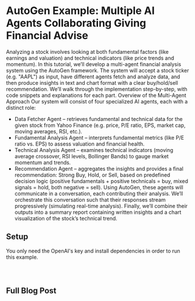 # AutoGen Example: Multiple AI Agents Collaborating Giving Financial Advise

Analyzing a stock involves looking at both fundamental factors (like earnings and valuation) and technical indicators (like price trends and momentum). In this tutorial, we’ll develop a multi-agent financial analysis system using the AutoGen framework. The system will accept a stock ticker (e.g. "AAPL") as input, have different agents fetch and analyze data, and then produce insights in text and chart format with a clear buy/hold/sell recommendation. We’ll walk through the implementation step-by-step, with code snippets and explanations for each part.
Overview of the Multi-Agent Approach
Our system will consist of four specialized AI agents, each with a distinct role:
- Data Fetcher Agent – retrieves fundamental and technical data for the given stock from Yahoo Finance (e.g. price, P/E ratio, EPS, market cap, moving averages, RSI, etc.).
- Fundamental Analysis Agent – interprets fundamental metrics (like P/E ratio vs. EPS) to assess valuation and financial health.
- Technical Analysis Agent – examines technical indicators (moving average crossover, RSI levels, Bollinger Bands) to gauge market momentum and trends.
- Recommendation Agent – aggregates the insights and provides a final recommendation: Strong Buy, Hold, or Sell, based on predefined decision logic (positive fundamentals + positive technicals = buy​, mixed signals = hold, both negative = sell).
Using AutoGen, these agents will communicate in a conversation, each contributing their analysis. We’ll orchestrate this conversation such that their responses stream progressively (simulating real-time analysis). Finally, we’ll combine their outputs into a summary report containing written insights and a chart visualization of the stock’s technical trend.

## Setup

You only need the OpenAI's key and install dependencies in order to run this example.

```shell



```




## Full Blog Post
